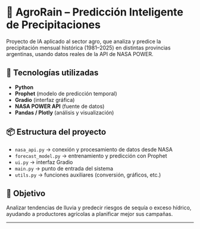 # 🌾 AgroRain – Predicción Inteligente de Precipitaciones

Proyecto de IA aplicado al sector agro, que analiza y predice la precipitación mensual histórica (1981–2025) en distintas provincias argentinas, usando datos reales de la API de NASA POWER.

## 🚀 Tecnologías utilizadas
- **Python**
- **Prophet** (modelo de predicción temporal)
- **Gradio** (interfaz gráfica)
- **NASA POWER API** (fuente de datos)
- **Pandas / Plotly** (análisis y visualización)

## 📦 Estructura del proyecto
- `nasa_api.py` → conexión y procesamiento de datos desde NASA
- `forecast_model.py` → entrenamiento y predicción con Prophet
- `ui.py` → interfaz Gradio
- `main.py` → punto de entrada del sistema
- `utils.py` → funciones auxiliares (conversión, gráficos, etc.)

## 🧠 Objetivo
Analizar tendencias de lluvia y predecir riesgos de sequía o exceso hídrico, ayudando a productores agrícolas a planificar mejor sus campañas.

---
